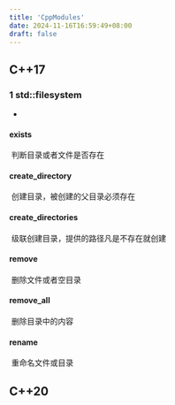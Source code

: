 ```yaml
---
title: 'CppModules'
date: 2024-11-16T16:59:49+08:00
draft: false
---
```


## C++17

### 1 std::filesystem

- 

#### exists

​	判断目录或者文件是否存在

#### create_directory

​	创建目录，被创建的父目录必须存在

#### create_directories

​	级联创建目录，提供的路径凡是不存在就创建

#### remove

​	删除文件或者空目录

#### remove_all

​	删除目录中的内容

#### rename

​	重命名文件或目录

## C++20
